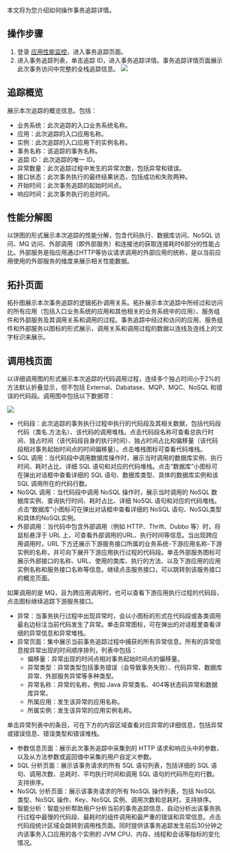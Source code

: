 本文将为您介绍如何操作事务追踪详情。


## 操作步骤

1. 登录 [应用性能监控](https://console.cloud.tencent.com/monitor/tapm/tracking/list)，进入事务追踪页面。
2. 进入事务追踪列表，单击追踪 ID，进入事务追踪详情。事务追踪详情页面展示此次事务访问中完整的全栈追踪信息。
![](https://main.qcloudimg.com/raw/8e68d7cc34b3f94039911de358d76f99.png)

## 追踪概览

展示本次追踪的概览信息。包括：

-   业务系统：此次追踪的入口业务系统名称。
-   应用：此次追踪的入口应用名称。
-   实例：此次追踪的入口应用下的实例名称。
-   事务名称：该追踪的事务名称。
-   追踪 ID：此次追踪的唯一 ID。
-   异常数量：此次追踪过程中发生的异常次数，包括异常和错误。
-   接口状态：此次事务执行的最终结果状态，包括成功和失败两种。
-   开始时间：此次事务追踪的起始时间点。
-   响应时间：此次事务执行的总时间。


## 性能分解图

以饼图的形式展示本次追踪的性能分解，包含代码执行、数据库访问、NoSQL 访问、MQ 访问、外部调用（即外部服务）和连接池的获取连接耗时6部分的性能占比。外部服务是指应用通过HTTP等协议请求调用的外部应用的统称，是以当前应用使用的外部服务的维度来展示相关性能数据。

## 拓扑页面

拓扑图展示本次事务追踪的逻辑拓扑调用关系。拓扑展示本次追踪中所经过和访问的所有应用（包括入口业务系统的应用和其他相关的业务系统中的应用）、服务组件和外部服务及其调用关系和调用的过程。事务追踪中经过和访问的应用、服务组件和外部服务以图标的形式展示，调用关系和调用过程的数据以连线及连线上的文字标识来展示。

## 调用栈页面

以详细调用图的形式展示本次追踪的代码调用过程，连续多个独占时间小于2%的方法默认折叠显示，但不包括
 External、Dabatase、MQP、MQC、NoSQL 和错误的代码段。调用图中包括以下数据项：

![](https://main.qcloudimg.com/raw/e86dcc86c0ad86fab36f4100b8e1a193.png)

-   代码段：此次追踪的事务执行过程中执行的代码段及其相关数据，包括代码段代码（类名.方法名）、该代码的调用堆栈。点击代码段名称可查看总执行时间、独占时间（该代码段自身的执行时间）、独占时间占比和偏移量（该代码段相对事务起始时间点的时间偏移量）。点击堆栈图标可查看代码堆栈。
-   SQL 调用：当代码段中调用数据库操作时，展示当时调用的数据库实例、执行时间、耗时占比、详细 SQL 语句和对应的代码堆栈。点击“数据库”小图标可在弹出对话框中查看详细的 SQL 语句、数据库类型、具体的数据库实例和该 SQL 调用所在的代码行数。
-   NoSQL 调用：当代码段中调用 NoSQL 操作时，展示当时调用的 NoSQL 数据库实例、查询执行时间、耗时占比、详细 NoSQL 语句和对应的代码堆栈。点击“数据库”小图标可在弹出对话框中查看详细的 NoSQL
    语句、NoSQL类型和具体的NoSQL实例。
-   外部调用：当代码中包含外部调用（例如 HTTP、Thrift、Dubbo 等）时，将鼠标悬浮于 URL 上，可查看外部调用的URL、执行时间等信息。当出现跨应用调用时，URL 下方还展示下游服务接口所属的业务系统-下游应用名称-下游实例的名称，并可向下展开下游应用执行过程的代码段。单击外部服务图标可展示外部接口的名称、URL、使用的类库、执行的方法、以及下游应用的应用实例名称和服务接口名称等信息。继续点击服务接口，可以跳转到该服务接口的概览页面。


如果调用的是 MQ，且为跨应用调用时，也可以查看下游应用执行过程的代码段，点击图标继续追踪下游服务接口。

-  异常：当事务执行过程中出现异常时，会以小图标的形式在代码段或各类调用最右边标注当前代码发生了异常。单击异常图标，可在弹出的对话框里查看详细的异常信息和异常堆栈。
- 异常页面：集中展示当前事务追踪过程中捕获的所有异常信息。所有的异常信息按异常出现的时间顺序排列，列表中包括：
  -   偏移量：异常出现的时间点相对事务起始时间点的偏移量。
  -   异常类型：异常类型包括事务错误（会导致事务失败）、代码异常、数据库异常、外部服务异常等多种类型。
  -   异常名称：异常的名称，例如 Java 异常类名、404等状态码异常和数据库异常。
  -   所属应用：发生该异常的应用名称。
  -   所属实例：发生该异常的应用实例名称。



单击异常列表中的条目，可在下方的内容区域查看对应异常的详细信息，包括异常或错误信息、错误类型和错误堆栈。
- 参数信息页面：展示此次事务追踪中采集到的 HTTP 请求和响应头中的参数，以及从方法参数或返回值中采集的用户自定义参数。
- SQL 分析页面：展示该事务请求的所有 SQL 语句列表，包括详细的 SQL 语句、调用次数、总耗时、平均执行时间和调用 SQL 语句的代码所在的行数。支持排序。
- NoSQL 分析页面：展示该事务请求的所有 NoSQL 操作列表，包括 NoSQL 类型、NoSQL 操作、Key、NoSQL 实例、调用次数和总耗时。支持排序。
- 智能分析：智能分析帮助用户分析当前的事务追踪信息，自动分析出该事务执行过程中最慢的代码段、最耗时的组件调用和最严重的错误和异常信息。点击代码段统计区域会跳转到调用栈页面。同时提供该事务追踪发生前后30分钟之内该事务入口应用的各个实例的 JVM CPU、内存、线程和会话等指标的变化情况。
